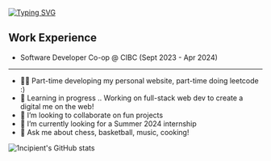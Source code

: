 [![Typing SVG](https://readme-typing-svg.demolab.com?font=Fira+Code&pause=1000&width=435&lines=%F0%9F%91%8B+Hi%2C+I'm+Henry!;%F0%9F%91%A8%E2%80%8D%F0%9F%92%BB+I'm+an+aspiring+software+engineer+%F0%9F%99%82)](https://git.io/typing-svg)

<!--
**1ncipient/1ncipient** is a ✨ _special_ ✨ repository because its `README.md` (this file) appears on your GitHub profile.

Here are some ideas to get you started:

- 🔭 I’m currently working on ...
- 🌱 I’m currently learning ...
- 👯 I’m looking to collaborate on ...
- 🤔 I’m looking for help with ...
- 💬 Ask me about ...
- 📫 How to reach me: ...
- 😄 Pronouns: ...
- ⚡ Fun fact: ...
-->

## Work Experience
- Software Developer Co-op @ CIBC (Sept 2023 - Apr 2024)
<hr/>

- 👨‍💻 Part-time developing my personal website, part-time doing leetcode :)
- 🌱 Learning in progress .. Working on full-stack web dev to create a digital me on the web!
- 👯 I’m looking to collaborate on fun projects 
- 🤔 I’m currently looking for a Summer 2024 internship
- 💬 Ask me about chess, basketball, music, cooking!

![1ncipient's GitHub stats](https://github-readme-stats.zohan.tech/api?username=1ncipient&show_icons=true&theme=transparent)

